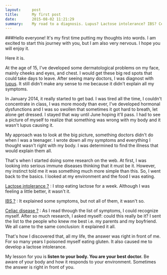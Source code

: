 ```yaml
---
layout:     post
title:      My first post
date:       2015-08-02 11:21:29
summary:    My road to a diagnosis. Lupus? Lactose intolerance? IBS? Celiac Disease!  Listen to your body. You are your best doctor. Be aware of your body and how it responds to your environment.
---
```


###Hello everyone! 
It's my first time putting my thoughts into words. I am excited to start this journey with you, but I am also very nervous. I hope you will enjoy it. 

Here it is. 

At the age of 15, I've developed some dermatological problems on my face, mainly cheeks and eyes, and chest. I would get these big red spots that could take days to leave. After seeing many doctors, I was diagnost with [lupus](https://en.wikipedia.org/wiki/Systemic_lupus_erythematosus). It still didn't make any sense to me because it didn't explain all my symptoms.

In January 2014, it really started to get bad. I was tired all the time, I couldn't concentrate in class, I was more moody than ever, I've developed hormonal dysfunctions and I was so swollen that sometimes it got hard to breath, let alone get dressed. I stayed that way until June hoping it'll pass. I had to see a picture of myself to realize that something was wrong with my body and it wasn't lupus causing it. 

My approach was to look at the big picture, something doctors didn't do when I was a teenager. I wrote down all my symptoms and everything I thought wasn't right with my body. I was determined to find the illness that would explain them all. 

That's when I started doing some research on the web. At first, I was looking into serious immune diseases thinking that it must be it. However, my instinct told me it was something much more simple than this. 
So, I went back to the basics. I looked at my environment and the food I was eating. 

[Lactose intolerance ?](https://en.wikipedia.org/wiki/Lactose_intolerance)
: I stop eating lactose for a week. Although I was feeling a little better, it wasn't it. 


[IBS ?](https://en.wikipedia.org/wiki/Irritable_bowel_syndrome)
: It explained some symptoms, but not all of them, it wasn't so. 


 [Celiac disease ?](https://en.wikipedia.org/wiki/Coeliac_disease)
: As I read through the list of symptoms, I could recognize myself. After so much research, I asked myself: could this really be it? I sent the list to the people who knew me best i.e. my parents and my boyfriend. We all came to the same conclusion: it explained it all. 

That's how I discovered that, all my life, the answer was right in front of me. For so many years I poisoned myself eating gluten. It also caused me to develop a lactose intolerance. 

My lesson for you is **listen to your body. You are your best doctor.** Be aware of your body and how it responds to your environment. Sometimes the answer is right in front of you.